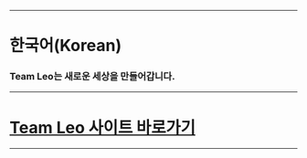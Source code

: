 ****
# 한국어(Korean)
### Team Leo는 새로운 세상을 만들어갑니다.
****
# [Team Leo 사이트 바로가기](http://teamleo.ga/)
****
